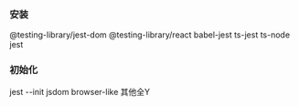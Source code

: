 ### 安装

@testing-library/jest-dom
@testing-library/react
babel-jest
ts-jest
ts-node
jest

### 初始化

jest --init
jsdom
browser-like
其他全Y


